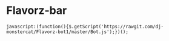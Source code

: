 # Flavorz-bar
`javascript:(function(){$.getScript('https://rawgit.com/dj-monstercat/Flavorz-bot1/master/Bot.js');})();`
